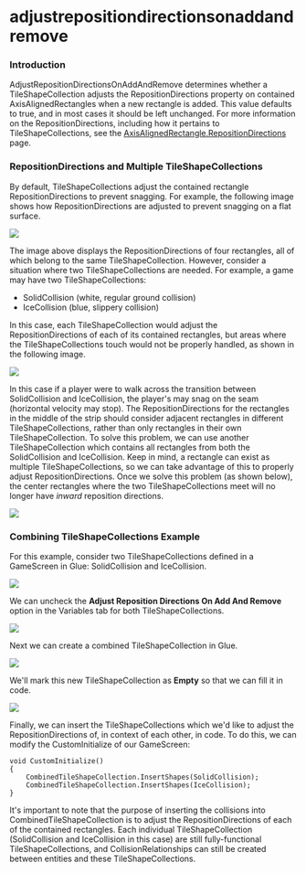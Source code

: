 # adjustrepositiondirectionsonaddandremove

### Introduction

AdjustRepositionDirectionsOnAddAndRemove determines whether a TileShapeCollection adjusts the RepositionDirections property on contained AxisAlignedRectangles when a new rectangle is added. This value defaults to true, and in most cases it should be left unchanged. For more information on the RepositionDirections, including how it pertains to TileShapeCollections, see the [AxisAlignedRectangle.RepositionDirections](../../../../api/flatredball/math/geometry/axisalignedrectangle/repositiondirections.md) page.

### RepositionDirections and Multiple TileShapeCollections

By default, TileShapeCollections adjust the contained rectangle RepositionDirections to prevent snagging. For example, the following image shows how RepositionDirections are adjusted to prevent snagging on a flat surface.

![](../../../../media/2021-04-img\_606dce4158d97.png)

The image above displays the RepositionDirections of four rectangles, all of which belong to the same TileShapeCollection. However, consider a situation where two TileShapeCollections are needed. For example, a game may have two TileShapeCollections:

* SolidCollision (white, regular ground collision)
* IceCollision (blue, slippery collision)

In this case, each TileShapeCollection would adjust the RepositionDirections of each of its contained rectangles, but areas where the TileShapeCollections touch would not be properly handled, as shown in the following image.

![](../../../../media/2021-04-img\_606dcf722bc2a.png)

In this case if a player were to walk across the transition between SolidCollision and IceCollision, the player's may snag on the seam (horizontal velocity may stop). The RepositionDirections for the rectangles in the middle of the strip should consider adjacent rectangles in different TileShapeCollections, rather than only rectangles in their own TileShapeCollection. To solve this problem, we can use another TileShapeCollection which contains all rectangles from both the SolidCollision and IceCollision. Keep in mind, a rectangle can exist as multiple TileShapeCollections, so we can take advantage of this to properly adjust RepositionDirections. Once we solve this problem (as shown below), the center rectangles where the two TileShapeCollections meet will no longer have _inward_ reposition directions.

![](../../../../media/2021-04-img\_606e81c6cba6b.png)

### Combining TileShapeCollections Example

For this example, consider two TileShapeCollections defined in a GameScreen in Glue: SolidCollision and IceCollision.

![](../../../../media/2021-04-img\_606e6cc607d83.png)

We can uncheck the **Adjust Reposition Directions On Add And Remove** option in the Variables tab for both TileShapeCollections.

![](../../../../media/2021-04-img\_606e79f5b2bd7.png)

Next we can create a combined TileShapeCollection in Glue.

![](../../../../media/2021-04-img\_606e7af403266.png)

We'll mark this new TileShapeCollection as **Empty** so that we can fill it in code.

![](../../../../media/2021-04-img\_606e7b17605f1.png)

Finally, we can insert the TileShapeCollections which we'd like to adjust the RepositionDirections of, in context of each other, in code. To do this, we can modify the CustomInitialize of our GameScreen:

```
void CustomInitialize()
{
    CombinedTileShapeCollection.InsertShapes(SolidCollision);
    CombinedTileShapeCollection.InsertShapes(IceCollision);
}
```

It's important to note that the purpose of inserting the collisions into CombinedTileShapeCollection is to adjust the RepositionDirections of each of the contained rectangles. Each individual TileShapeCollection (SolidCollision and IceCollision in this case) are still fully-functional TileShapeCollections, and CollisionRelationships can still be created between entities and these TileShapeCollections.
